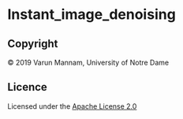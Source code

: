 # Instant_image_denoising

## **Copyright**

© 2019 Varun Mannam, University of Notre Dame  

## **Licence**

Licensed under the [Apache License 2.0](https://github.com/ND-HowardGroup/Instant_image_denoising/blob/master/LICENSE)


